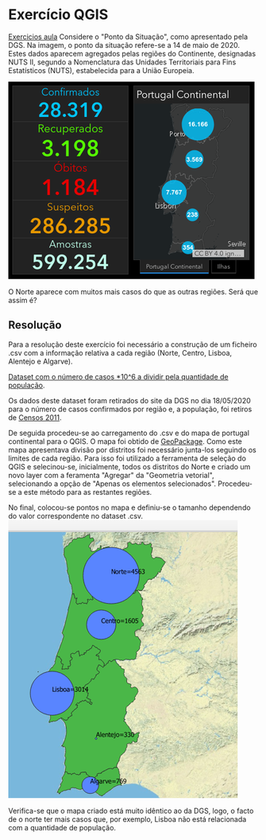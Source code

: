# Exercício QGIS
[Exercicios aula](https://github.com/jgrocha/covid-pt/blob/master/Jupyter/Ponto%20da%20Situa%C3%A7%C3%A3o%20em%20Percentagem.ipynb)
Considere o "Ponto da Situação", como apresentado pela DGS. Na imagem, o ponto da situação refere-se a 14 de maio de 2020. Estes dados aparecem agregados pelas regiões do Continente, designadas NUTS II, segundo a Nomenclatura das Unidades Territoriais para Fins Estatísticos (NUTS), estabelecida para a União Europeia.

![Numero de Casos Fornecdio pela DGS](https://github.com/ShadowTwin41/EpidemiologiaCovid19/blob/master/Andre/Exercicios/DGS.PNG)

O Norte aparece com muitos mais casos do que as outras regiões. Será que assim é?

## Resolução

Para a resolução deste exercício foi necessário a construção de um ficheiro .csv com a informação relativa a cada região (Norte, Centro, Lisboa, Alentejo e Algarve).

[Dataset com o número de casos *10^6 a dividir pela quantidade de população](https://github.com/ShadowTwin41/EpidemiologiaCovid19/blob/master/Andre/Exercicios/sad.csv).

Os dados deste dataset foram retirados do site da DGS no dia 18/05/2020 para o número de casos confirmados por região e, a população, foi retiros de [Censos 2011](http://mapas.ine.pt/download/index2011.phtml).

De seguida procedeu-se ao carregamento do .csv e do mapa de portugal continental para o QGIS. O mapa foi obtido de [GeoPackage](https://render.githubusercontent.com/covid-pt-latest.gpkg). Como este mapa apresentava divisão por distritos foi necessário junta-los seguindo os limites de cada região. Para isso foi utilizado a ferramenta de seleção do QGIS e selecinou-se, inicialmente, todos os distritos do Norte e criado um novo layer com a feramenta "Agregar" da "Geometria vetorial", selecionando a opção de "Apenas os elementos selecionados". Procedeu-se a este método para as restantes regiões.

No final, colocou-se pontos no mapa e definiu-se o tamanho dependendo do valor correspondente no dataset .csv.
![Casos por milhão de pessoas](https://github.com/ShadowTwin41/EpidemiologiaCovid19/blob/master/Andre/Exercicios/fig.PNG)

Verifica-se que o mapa criado está muito idêntico ao da DGS, logo, o facto de o norte ter mais casos que, por exemplo, Lisboa não está relacionada com a quantidade de população.
